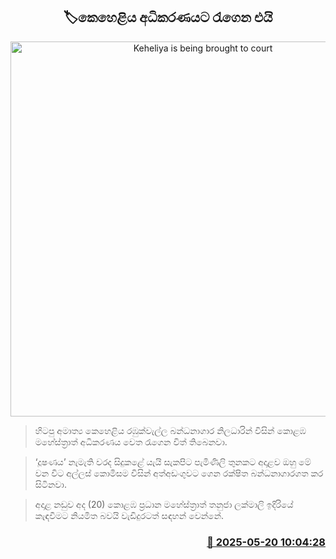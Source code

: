 <p align='center'><b><h2 align='center' title='Keheliya is being brought to court'>🏷කෙහෙළිය අධිකරණයට රැගෙන එයි</h2></b></p>
<p align='center'><img src='https://helakuru.sgp1.cdn.digitaloceanspaces.com/esana/images/lib/keheliya-dark.jpg' width='600' alt='Keheliya is being brought to court'></p>

> හිටපු අමාත්‍ය කෙහෙළිය රඹුක්වැල්ල බන්ධනාගාර නිලධාරින් විසින් කොළඹ මහේස්ත්‍රාත් අධිකරණය වෙත රැගෙන විත් තිබෙනවා.

> ‘දූෂණය’ නැමැති වරද සිදුකළේ යැයි සැකපිට පැමිණිලි තුනකට අදාළව ඔහු මේ වන විට අල්ලස් කොමිසම විසින් අත්අඩංගුවට ගෙන රක්ෂිත බන්ධනාගාරගත කර සිටිනවා.

> අදාළ නඩුව අද (20) කොළඹ ප්‍රධාන මහේස්ත්‍රාත් තනුජා ලක්මාලි ඉදිරියේ කැඳවීමට නියමිත බවයි වැඩිදුරටත් සඳහන් වෙන්නේ.



<h3 align='right'><a href='https://www.helakuru.lk/esana/p/110252/'>📅 2025-05-20 10:04:28</a></h3>
